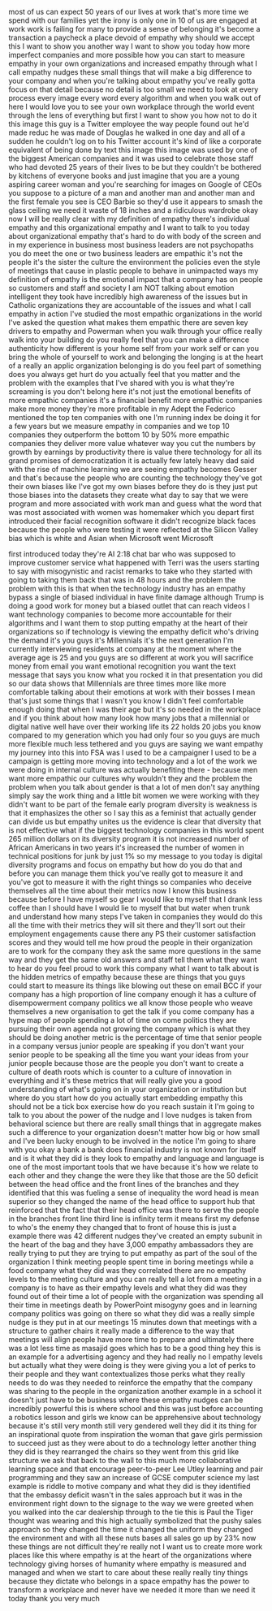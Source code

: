 
most of us can expect 50 years of our
lives at work that&#39;s more time we spend
with our families yet the irony is only
one in 10 of us are engaged at work work
is failing for many to provide a sense
of belonging it&#39;s become a transaction a
paycheck a place devoid of empathy why
should we accept this I want to show you
another way I want to show you today how
more imperfect companies and more
possible how you can start to measure
empathy in your own organizations and
increased empathy through what I call
empathy nudges these small things that
will make a big difference to your
company and when you&#39;re talking about
empathy you&#39;ve really gotta focus on
that detail because no detail is too
small we need to look at every process
every image every word every algorithm
and when you walk out of here I would
love you to see your own workplace
through the world event through the lens
of everything but first I want to show
you how not to do it this image this guy
is a Twitter employee the way people
found out he&#39;d made reduc he was made of
Douglas he walked in one day and all of
a sudden he couldn&#39;t log on to his
Twitter account it&#39;s kind of like a
corporate equivalent of being done by
text this image this image was used by
one of the biggest American companies
and it was used to celebrate those staff
who had devoted 25 years of their lives
to be
but they couldn&#39;t be bothered by
kitchens of everyone books and just
imagine that you are a young aspiring
career woman and you&#39;re searching for
images on Google of CEOs you suppose to
a picture of a man and another man and
another man and the first female you see
is CEO Barbie so they&#39;d use it appears
to smash the glass ceiling we need it
waste of 18 inches and a ridiculous
wardrobe okay now I will be really clear
with my definition of empathy there&#39;s
individual empathy and this
organizational empathy and I want to
talk to you today about organizational
empathy that&#39;s hard to do with body of
the screen and in my experience in
business most business leaders are not
psychopaths you do meet the one or two
business leaders are empathic it&#39;s not
the people it&#39;s the sister the culture
the environment the policies even the
style of meetings that cause in plastic
people to behave in unimpacted ways my
definition of empathy is the emotional
impact that a company has on people so
customers and staff and society I am NOT
talking about emotion intelligent
they took have incredibly high awareness
of the issues but in Catholic
organizations they are accountable of
the issues and what I call empathy in
action I&#39;ve studied the most empathic
organizations in the world I&#39;ve asked
the question what makes them empathic
there are seven key drivers to empathy
and Powerman when you walk through your
office really walk into your building do
you really feel that you can make a
difference authenticity how different is
your home self from your work self or
can you bring the whole of yourself to
work and belonging the longing is at the
heart of a really an applic organization
belonging is do you feel part of
something does you always get hurt do
you actually feel that you matter and
the problem with the examples that I&#39;ve
shared with you is what they&#39;re
screaming is you don&#39;t belong here it&#39;s
not just the emotional benefits of more
empathic companies it&#39;s a financial
benefit more empathic companies make
more money they&#39;re more profitable in my
Adept the Federico mentioned the top ten
companies with one I&#39;m running index be
doing it for a few years but we measure
empathy in companies and we top 10
companies they outperform the bottom 10
by 50% more empathic companies they
deliver more value whatever way you cut
the numbers by growth by earnings by
productivity there is value there
technology for all its grand promises of
democratization it is actually few
lately heavy
dad said with the rise of machine
learning we are seeing empathy becomes
Gesser
and that&#39;s because the people who are
counting the technology they&#39;ve got
their own biases like I&#39;ve got my own
biases before they do is they just put
those biases into the datasets they
create what day to say that we were
program and more associated with work
man and guess what the word that was
most associated with women was homemaker
which you depart first introduced their
facial recognition software it didn&#39;t
recognize black faces because the people
who were testing it were reflected at
the Silicon Valley bias which is white
and Asian when Microsoft went Microsoft

first introduced today they&#39;re AI 2:18
chat bar
who was supposed to improve customer
service what happened with Terri was the
users starting to say with misogynistic
and racist remarks to take who they
started with going to taking them back
that was in 48 hours and the problem the
problem with this is that when the
technology industry has an empathy
bypass a single of biased individual in
have finite damage although Trump is
doing a good work for money but a biased
outlet that can reach videos I want
technology companies to become more
accountable for their algorithms and I
want them to stop putting empathy at the
heart of their organizations
so if technology is viewing the empathy
deficit who&#39;s driving the demand it&#39;s
you guys
it&#39;s Millennials it&#39;s the next
generation
I&#39;m currently interviewing residents at
company at the moment where the average
age is 25 and you guys are so different
at work
you will sacrifice money from email you
want emotional recognition you want the
text message that says you know what you
rocked it in that presentation you did
so our data shows that Millennials are
three times more like more comfortable
talking about their emotions at work
with their bosses I mean that&#39;s just
some things that I wasn&#39;t you know I
didn&#39;t feel comfortable enough doing
that when I was their age but it&#39;s so
needed in the workplace and if you think
about how many look how many jobs that a
millennial or digital native well have
over their working life its 22 holds 20
jobs you know compared to my generation
which you had only four so you guys are
much more flexible much less tethered
and you guys are saying we want empathy
my journey into this into FSA was I used
to be a campaigner I used to be a
campaign is getting more moving into
technology and a lot of the work we were
doing in internal culture was actually
benefiting there - because men want more
empathic our cultures
why wouldn&#39;t they and the problem the
problem when you talk about gender is
that a lot of men don&#39;t say anything
simply say the work thing and a little
bit women we were working with they
didn&#39;t want to be part of the female
early program diversity is weakness is
that it emphasizes the other so I say
this as a feminist that actually gender
can divide us but empathy unites us the
evidence is clear that diversity
that is not effective what if the
biggest technology companies in this
world spent 265 million dollars on its
diversity program it is not increased
number of African Americans in two years
it&#39;s increased the number of women in
technical positions for junk by just 1%
so my message to you today is digital
diversity programs and focus on empathy
but how do you do that and before you
can manage them thick you&#39;ve really got
to measure it and you&#39;ve got to measure
it with the right things so companies
who deceive themselves all the time
about their metrics now I know this
business because before I have myself so
gear I would like to myself that I drank
less coffee than I should have
I would lie to myself that but water
when trunk and understand how many steps
I&#39;ve taken in companies they would do
this all the time with their metrics
they will sit there and they&#39;ll sort out
their employment engagements cause there
any PS their customer satisfaction
scores and they would tell me how proud
the people in their organization are to
work for the company they ask the same
more questions in the same way and they
get the same old answers and staff tell
them what they want to hear do you feel
proud to work this company what I want
to talk about is the hidden metrics of
empathy because these are things that
you guys could start to measure its
things like blowing out these on email
BCC if your company has a high
proportion of line company enough it has
a culture of disempowerment
company politics we all know those
people who weave themselves a new
organisation to get the talk if you come
company has a hype map of people
spending a lot of time on come
politics they are pursuing their own
agenda not growing the company which is
what they should be doing another metric
is the percentage of time that senior
people in a company versus junior people
are speaking if you don&#39;t want your
senior people to be speaking all the
time you want your ideas from your
junior people because those are the
people you don&#39;t want to create a
culture of death roots which is counter
to a culture of innovation in everything
and it&#39;s these metrics that will really
give you a good understanding of what&#39;s
going on in your organization or
institution but where do you start
how do you actually start embedding
empathy this should not be a tick box
exercise how do you reach sustain it I&#39;m
going to talk to you about the power of
the nudge and I love nudges is taken
from behavioral science but there are
really small things that in aggregate
makes such a difference to your
organization doesn&#39;t matter how big or
how small and I&#39;ve been lucky enough to
be involved in the notice I&#39;m going to
share with you okay a bank a bank does
financial industry is not known for
itself and is it what they did is they
look to empathy and language and
language is one of the most important
tools that we have because it&#39;s how we
relate to each other and they change the
were they like that those are the 50
deficit between the head office and the
front lines of the branches and they
identified that this was fueling a sense
of inequality the word head is mean
superior so they changed the name of the
head office to support hub that
reinforced that the fact that their head
office was there to serve the people in
the branches front line third line is
infinity term it means first my defense
to who&#39;s the enemy they changed that to
front of house this is just a
example there was 42 different nudges
they&#39;ve created an empty subunit in the
heart of the bag and they have 3,000
empathy ambassadors they are really
trying to put they are trying to put
empathy as part of the soul of the
organization I think meeting people
spent time in boring meetings while a
food company what they did was they
correlated there are no empathy levels
to the meeting culture and you can
really tell a lot from a meeting in a
company is to have as their empathy
levels and what they did was they found
out of their time a lot of people with
the organization was spending all their
time in meetings death by PowerPoint
misogyny goes and in learning company
politics was going on there so what they
did was a really simple nudge is they
put in at our meetings 15 minutes down
that meetings with a structure to gather
chairs it really made a difference to
the way that meetings will align people
have more time to prepare and ultimately
there was a lot less time as masajid
goes which has to be a good thing hey
this is an example for a advertising
agency and they had really no I empathy
levels but actually what they were doing
is they were giving you a lot of perks
to their people and they want
contextualizes those perks what they
really needs to do was they needed to
reinforce the empathy that the company
was sharing to the people in the
organization another example in a school
it doesn&#39;t just have to be business
where these empathy nudges can be
incredibly powerful this is where school
and this was just before accounting a
robotics lesson and girls we know can be
apprehensive about technology because
it&#39;s still very month still very
gendered well they did it its thing for
an inspirational quote from inspiration
the woman that gave girls permission to
succeed just as they were about to do a
technology letter another thing they did
is they rearranged the chairs so they
went from this grid like structure
we ask that back to the wall to this
much more collaborative learning space
and that encourage peer-to-peer Lee
Utley learning and pair programming and
they saw an increase of GCSE computer
science my last example is riddle to
motive company and what they did is they
identified that the embassy deficit
wasn&#39;t in the sales approach but it was
in the environment right down to the
signage to the way we were greeted when
you walked into the car dealership
through to the tie this is Paul the
Tiger thought was wearing and this high
actually symbolized that the pushy sales
approach so they changed the time it
changed the uniform they changed the
environment and with all these nuts
bases all sales go up by 23% now these
things are not difficult they&#39;re really
not I want us to create more work places
like this where empathy is at the heart
of the organizations where technology
giving horses of humanity where empathy
is measured and managed and when we
start to care about these really really
tiny things because they dictate who
belongs in a space empathy has the power
to transform a workplace and never have
we needed it more than we need it today
thank you very much
